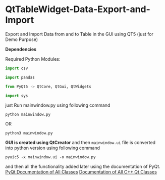 # QtTableWidget-Data-Export-and-Import
Export and Import Data from and to Table in the GUI using QT5 (just for Demo Purpose)

**Dependencies**

Required Python Modules:

```python
import csv

import pandas

from PyQt5 -> QtCore, QtGui, QtWidgets

import sys
```
just Run mainwindow.py using following command

```
python mainwindow.py
```
OR
```
python3 mainwindow.py
```

**GUI is created using QtCreator** and then `mainwindow.ui` file is converted into python version using following command

`pyuic5 -x mainwindow.ui -o mainwindow.py`

and then all the functionality added later using the documentation of PyQt.
[PyQt Documentation of All Classes](https://www.riverbankcomputing.com/static/Docs/PyQt4/classes.html)
[Documentation of All C++ Qt Classes](https://doc.qt.io/qt-5/classes.html)
